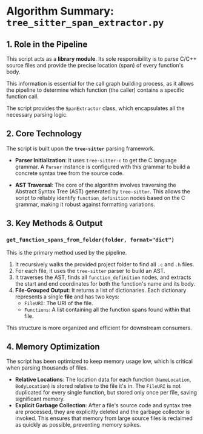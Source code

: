 # Algorithm Summary: `tree_sitter_span_extractor.py`

## 1. Role in the Pipeline

This script acts as a **library module**. Its sole responsibility is to parse C/C++ source files and provide the precise location (span) of every function's body.

This information is essential for the call graph building process, as it allows the pipeline to determine which function (the caller) contains a specific function call.

The script provides the `SpanExtractor` class, which encapsulates all the necessary parsing logic.

## 2. Core Technology

The script is built upon the **`tree-sitter`** parsing framework.

- **Parser Initialization**: It uses `tree-sitter-c` to get the C language grammar. A `Parser` instance is configured with this grammar to build a concrete syntax tree from the source code.

- **AST Traversal**: The core of the algorithm involves traversing the Abstract Syntax Tree (AST) generated by `tree-sitter`. This allows the script to reliably identify `function_definition` nodes based on the C grammar, making it robust against formatting variations.

## 3. Key Methods & Output

### `get_function_spans_from_folder(folder, format="dict")`

This is the primary method used by the pipeline.

1.  It recursively walks the provided project folder to find all `.c` and `.h` files.
2.  For each file, it uses the `tree-sitter` parser to build an AST.
3.  It traverses the AST, finds all `function_definition` nodes, and extracts the start and end coordinates for both the function's name and its body.
4.  **File-Grouped Output**: It returns a list of dictionaries. Each dictionary represents a single **file** and has two keys:
    *   `FileURI`: The URI of the file.
    *   `Functions`: A list containing all the function spans found within that file.

This structure is more organized and efficient for downstream consumers.

## 4. Memory Optimization

The script has been optimized to keep memory usage low, which is critical when parsing thousands of files.

-   **Relative Locations**: The location data for each function (`NameLocation`, `BodyLocation`) is stored relative to the file it's in. The `FileURI` is not duplicated for every single function, but stored only once per file, saving significant memory.
-   **Explicit Garbage Collection**: After a file's source code and syntax tree are processed, they are explicitly deleted and the garbage collector is invoked. This ensures that memory from large source files is reclaimed as quickly as possible, preventing memory spikes.